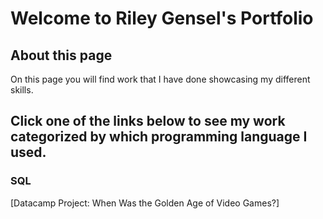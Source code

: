 # Welcome to Riley Gensel's Portfolio

## About this page
On this page you will find work that I have done showcasing my different skills.

## Click one of the links below to see my work categorized by which programming language I used.

### SQL
[Datacamp Project: When Was the Golden Age of Video Games?] 


